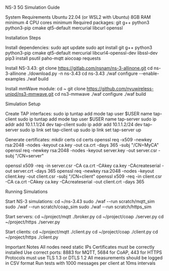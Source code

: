 

NS-3 5G Simulation Guide

System Requirements
Ubuntu 22.04 (or WSL2 with Ubuntu) 8GB RAM minimum
4 CPU cores minimum
Required packages: git g++ python3 python3-pip cmake qt5-default mercurial libcurl openssl

Installation Steps

Install dependencies: sudo apt update
sudo apt install git g++ python3 python3-pip cmake qt5-default mercurial libcurl4-openssl-dev libssl-dev
pip3 install psutil paho-mqtt aiocoap requests

Install NS-3.43:
git clone https://gitlab.com/nsnam/ns-3-allinone.git cd ns-3-allinone
./download.py -n ns-3.43 cd ns-3.43
./waf configure --enable-examples ./waf build

Install mmWave module: cd ~
git clone https://github.com/nyuwireless-unipd/ns3-mmwave.git cd ns3-mmwave
./waf configure ./waf build

Simulation Setup

Create TAP interfaces:
sudo ip tuntap add mode tap user $USER name tap-client sudo ip tuntap add mode tap user $USER name tap-server sudo ip addr add 10.1.1.1/24 dev tap-client
sudo ip addr add 10.1.1.2/24 dev tap-server sudo ip link set tap-client up
sudo ip link set tap-server up

Generate certificates: mkdir certs
cd certs
openssl req -x509 -newkey rsa:2048 -nodes -keyout ca.key -out ca.crt -days 365 -subj "/CN=MyCA"
openssl req -newkey rsa:2048 -nodes -keyout server.key -out server.csr -subj "/CN=server" 

openssl x509 -req -in server.csr -CA ca.crt -CAkey ca.key -CAcreateserial -out server.crt -days 365
openssl req -newkey rsa:2048 -nodes -keyout client.key -out client.csr -subj "/CN=client" openssl x509 -req -in client.csr -CA ca.crt -CAkey ca.key -CAcreateserial -out client.crt
-days 365

Running Simulations

Start NS-3 simulations: cd ~/ns-3.43
sudo ./waf --run scratch/mqtt_sim sudo ./waf --run scratch/coap_sim sudo ./waf --run scratch/https_sim

Start servers:
cd ~/project/mqtt ./broker.py
cd ~/project/coap ./server.py
cd ~/project/https ./server.py

Start clients:
cd ~/project/mqtt ./client.py
cd ~/project/coap ./client.py
cd ~/project/https ./client.py

Important Notes
All nodes need static IPs
Certificates must be correctly installed
Use correct ports: 8883 for MQTT, 5684 for CoAP, 443 for HTTPS Protocols must use TLS 1.3 or DTLS 1.2
All measurements should be logged in CSV format
Run tests with 1000 messages per client at 10ms intervals
